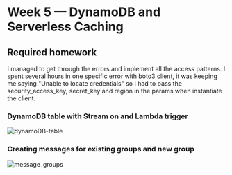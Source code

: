 # Week 5 — DynamoDB and Serverless Caching

## Required homework

I managed to get through the errors and implement all the access patterns.
I spent several hours in one specific error with boto3 client, it was keeping me saying "Unable to locate credentials" so I had to pass the security_access_key, secret_key and region in the params when instantiate the client.

### DynamoDB table with Stream on and Lambda trigger

![dynamoDB-table](https://user-images.githubusercontent.com/124768576/227722178-64ae6c9d-f18c-42c6-a4f3-1d13e2e57a50.png)

### Creating messages for existing groups and new group

![message_groups](https://user-images.githubusercontent.com/124768576/227724111-c8baa551-a95f-4c98-a2b2-98aaf350b3ef.png)
